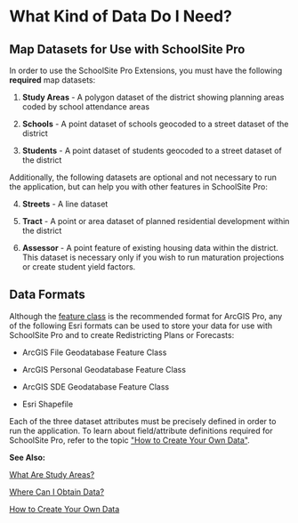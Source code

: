 # What Kind of Data Do I Need?

## Map Datasets for Use with SchoolSite Pro
In order to use the SchoolSite Pro Extensions, you must have the following **required** map datasets:

 

1. **Study Areas** - A polygon dataset of the district showing planning areas coded by school attendance areas

1. **Schools** - A point dataset of schools geocoded to a street dataset of the district

1. **Students** - A point dataset of students geocoded to a street dataset of the district

 

Additionally, the following datasets are optional and not necessary to run the application, but can help you with other features in SchoolSite Pro:

 

4. **Streets** - A line dataset

5. **Tract** - A point or area dataset of planned residential development within the district

6. **Assessor** - A point feature of existing housing data within the district. This dataset is necessary only if you wish to run maturation projections or create student yield factors.

 

## Data Formats
Although the [feature class](https://desktop.arcgis.com/en/arcmap/latest/manage-data/geodatabases/feature-class-basics.htm) is the recommended format for ArcGIS Pro, any of the following Esri formats can be used to store your data for use with SchoolSite Pro and to create Redistricting Plans or Forecasts:

 

* ArcGIS File Geodatabase Feature Class

* ArcGIS Personal Geodatabase Feature Class

* ArcGIS SDE Geodatabase Feature Class

* Esri Shapefile

 

Each of the three dataset attributes must be precisely defined in order to run the application.  To learn about field/attribute definitions required for SchoolSite Pro, refer to the topic ["How to Create Your Own Data"](../dataManagement/createData/howToCreateData.md).

**See Also:**

[What Are Study Areas?](studyareas.md)

[Where Can I Obtain Data?](obtainData.md)

[How to Create Your Own Data](createData/howToCreateData.md)
